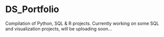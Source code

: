 # DS_Portfolio
Compilation of Python, SQL &amp; R projects.
Currently working on some SQL and visualization projects, will be uploading soon...

